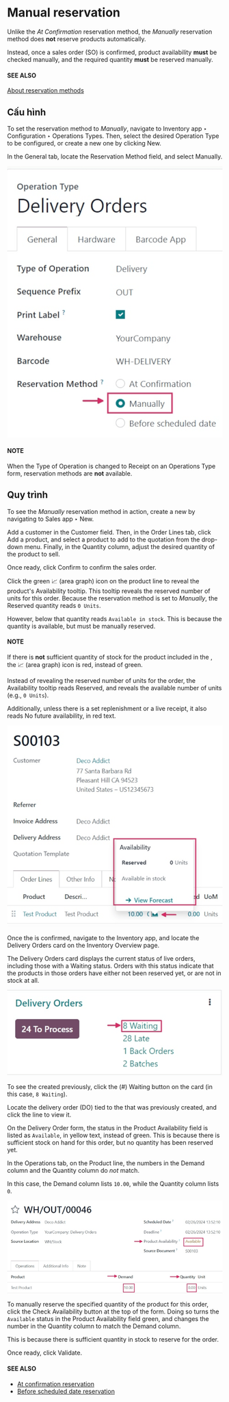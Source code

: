# Manual reservation

Unlike the *At Confirmation* reservation method, the *Manually* reservation method does **not**
reserve products automatically.

Instead, once a sales order (SO) is confirmed, product availability **must** be checked manually,
and the required quantity **must** be reserved manually.

#### SEE ALSO
[About reservation methods](../reservation_methods.md)

## Cấu hình

To set the reservation method to *Manually*, navigate to Inventory app ‣
Configuration ‣ Operations Types. Then, select the desired Operation Type to be
configured, or create a new one by clicking New.

In the General tab, locate the Reservation Method field, and select
Manually.

![Reservation method field on delivery order operation type form.](../../../../../.gitbook/assets/manually-operations-type.png)

#### NOTE
When the Type of Operation is changed to Receipt on an
Operations Type form, reservation methods are **not** available.

## Quy trình

To see the *Manually* reservation method in action, create a new  by navigating to
Sales app ‣ New.

Add a customer in the Customer field. Then, in the Order Lines tab, click
Add a product, and select a product to add to the quotation from the drop-down menu.
Finally, in the Quantity column, adjust the desired quantity of the product to sell.

Once ready, click Confirm to confirm the sales order.

Click the green 📈 (area graph) icon on the product line to reveal the product's
Availability tooltip. This tooltip reveals the reserved number of units for this order.
Because the reservation method is set to *Manually*, the Reserved quantity reads `0
Units`.

However, below that quantity reads `Available in stock`. This is because the quantity is available,
but must be manually reserved.

#### NOTE
If there is **not** sufficient quantity of stock for the product included in the , the
📈 (area graph) icon is red, instead of green.

Instead of revealing the reserved number of units for the order, the Availability
tooltip reads Reserved, and reveals the available number of units (e.g., `0 Units`).

Additionally, unless there is a set replenishment or a live receipt, it also reads No
future availability, in red text.

![Confirmed sales order with product availability tooltip selected.](../../../../../.gitbook/assets/manually-availability-tooltip.png)

Once the  is confirmed, navigate to the Inventory app, and locate the
Delivery Orders card on the Inventory Overview page.

The Delivery Orders card displays the current status of live orders, including those
with a Waiting status. Orders with this status indicate that the products in those
orders have either not been reserved yet, or are not in stock at all.

![Delivery orders task card with waiting status orders.](../../../../../.gitbook/assets/manually-delivery-orders-card.png)

To see the  created previously, click the (#) Waiting button on the card (in this
case, `8 Waiting`).

Locate the delivery order (DO) tied to the  that was previously created, and click the line to
view it.

On the Delivery Order form, the status in the Product Availability field is
listed as `Available`, in yellow text, instead of green. This is because there is sufficient stock
on hand for this order, but no quantity has been reserved yet.

In the Operations tab, on the Product line, the numbers in the
Demand column and the Quantity column do *not* match.

In this case, the Demand column lists `10.00`, while the Quantity column
lists `0`.

![Delivery order form with product availability and reserved quantity.](../../../../../.gitbook/assets/manually-delivery-order-form.png)

To manually reserve the specified quantity of the product for this order, click the
Check Availability button at the top of the form. Doing so turns the `Available` status
in the Product Availability field green, and changes the number in the
Quantity column to match the Demand column.

This is because there is sufficient quantity in stock to reserve for the order.

Once ready, click Validate.

#### SEE ALSO
- [At confirmation reservation](at_confirmation.md)
- [Before scheduled date reservation](before_scheduled_date.md)
